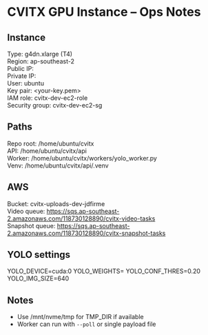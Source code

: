 # CVITX GPU Instance – Ops Notes

## Instance
Type: g4dn.xlarge (T4)  
Region: ap-southeast-2  
Public IP: <PUT CURRENT PUBLIC IP HERE>  
Private IP: <PUT PRIVATE IP HERE>  
User: ubuntu  
Key pair: <your-key.pem>  
IAM role: cvitx-dev-ec2-role  
Security group: cvitx-dev-ec2-sg

## Paths
Repo root: /home/ubuntu/cvitx  
API: /home/ubuntu/cvitx/api  
Worker: /home/ubuntu/cvitx/workers/yolo_worker.py  
Venv: /home/ubuntu/cvitx/api/.venv

## AWS
Bucket: cvitx-uploads-dev-jdfirme  
Video queue: https://sqs.ap-southeast-2.amazonaws.com/118730128890/cvitx-video-tasks  
Snapshot queue: https://sqs.ap-southeast-2.amazonaws.com/118730128890/cvitx-snapshot-tasks

## YOLO settings
YOLO_DEVICE=cuda:0
YOLO_WEIGHTS=<path or yolov8n.pt>
YOLO_CONF_THRES=0.20
YOLO_IMG_SIZE=640

## Notes
- Use /mnt/nvme/tmp for TMP_DIR if available
- Worker can run with `--poll` or single payload file
